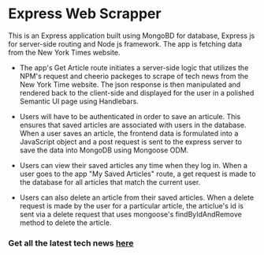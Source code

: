 # Express Web Scrapper

This is an Express application built using MongoBD for database, Express js for server-side routing and Node js framework. The app is fetching data from the New York Times website. 

* The app's Get Article route initiates a server-side logic that utilizes the NPM's request and cheerio packeges to scrape of tech news from the New York Time website. The json response is then manipulated and rendered back to the client-side and displayed for the user in a polished Semantic UI page using Handlebars. 

* Users will have to be authenticated in order to save an articule. This ensures that saved articles are associated with users in the database. When a user saves an article, the frontend data is formulated into a JavaScript object and a post request is sent to the express server to save the data into MongoDB using Mongoose ODM.

* Users can view their saved articles any time when they log in. When a user goes to the app "My Saved Articles" route, a get request is made to the database for all articles that match the current user.

* Users can also delete an article from their saved articles. When a delete request is made by the user for a particular article, the articlue's id is sent via a delete request that uses mongoose's findByIdAndRemove method to delete the article.

### Get all the latest tech news [here](https://dry-plains-35717.herokuapp.com/home)


